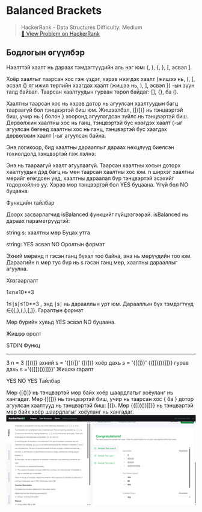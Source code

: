 # Balanced Brackets 


> HackerRank - Data Structures 
> Difficulty: Medium  
> [🔗 View Problem on HackerRank](https://www.hackerrank.com/challenges/balanced-brackets/problem?isFullScreen=true)


## Бодлогын өгүүлбэр
Нээлттэй хаалт нь дараах тэмдэгтүүдийн аль нэг юм: (, ), {, }, [, эсвэл ].

Хоёр хаалтыг таарсан хос гэж үздэг, хэрэв нээгдэх хаалт (жишээ нь, (, [, эсвэл {) яг ижил төрлийн хаагдах хаалт (жишээ нь, ), ], эсвэл }) -ын зүүн талд байвал. Таарсан хаалтуудын гурван төрөл байдаг: [], {}, ба ().

Хаалтны таарсан хос нь хэрэв дотор нь агуулсан хаалтуудын багц таараагүй бол тэнцвэртэй биш юм. Жишээлбэл, {[(])} нь тэнцвэртэй биш, учир нь { болон } хооронд агуулагдсан зүйлс нь тэнцвэртэй биш. Дөрвөлжин хаалтны хос нь ганц, тэнцвэртэй бус нээгдэх хаалт (-ыг агуулсан бөгөөд хаалтны хос нь ганц, тэнцвэртэй бус хаагдах дөрвөлжин хаалт ]-ыг агуулсан байна.

Энэ логикоор, бид хаалтны дарааллыг дараах нөхцлүүд биелсэн тохиолдолд тэнцвэртэй гэж хэлнэ:

Энэ нь таараагүй хаалт агуулаагүй.
Таарсан хаалтны хосын доторх хаалтуудын дэд багц нь мөн таарсан хаалтны хос юм.
n ширхэг хаалтны мөрийг өгөгдсөн үед, хаалтны дараалал бүр тэнцвэртэй эсэхийг тодорхойлно уу. Хэрэв мөр тэнцвэртэй бол YES буцаана. Үгүй бол NO буцаана.

Функцийн тайлбар

Доорх засварлагчид isBalanced функцийг гүйцээгээрэй.
isBalanced нь дараах параметрүүдтэй:

string s: хаалтны мөр
Буцах утга

string: YES эсвэл NO
Оролтын формат

Эхний мөрөнд n гэсэн ганц бүхэл тоо байна, энэ нь мөрүүдийн тоо юм.
Дараагийн n мөр тус бүр нь s гэсэн ганц мөр, хаалтны дарааллыг агуулна.

Хязгаарлалт

1≤n≤10**3
 
1≤∣s∣≤10**3
 , энд ∣s∣ нь дарааллын урт юм.
Дарааллын бүх тэмдэгтүүд ∈{{,},(,),[,]}.
Гаралтын формат

Мөр бүрийн хувьд YES эсвэл NO буцаана.

Жишээ оролт

STDIN           Функц
-----           --------
3               n = 3
{[()]}          эхний s = '{[()]}'
{[(])}          хоёр дахь s = '{[(])}'
{{[[(())]]}}    гурав дахь s ='{{[[(())]]}}'
Жишээ гаралт

YES
NO
YES
Тайлбар

Мөр {[()]} нь тэнцвэртэй мөр байх хоёр шаардлагыг хоёуланг нь хангадаг.
Мөр {[(])} нь тэнцвэртэй биш, учир нь таарсан хос { ба } дотор агуулсан хаалтууд нь тэнцвэртэй биш: [(]).
Мөр {{[[(())]]}} нь тэнцвэртэй мөр байх хоёр шаардлагыг хоёуланг нь хангадаг.
![alt text](<Screenshot 2025-06-10 143500.png>)